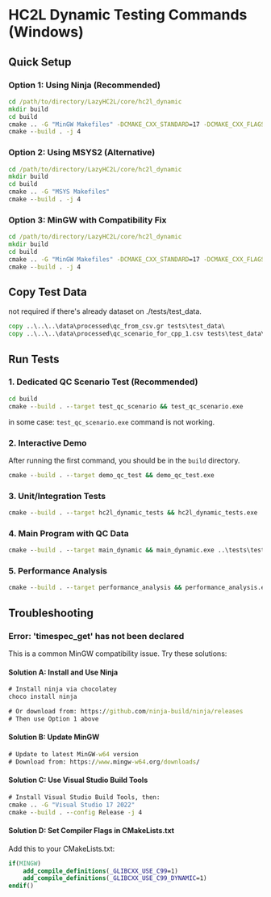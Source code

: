 # HC2L Dynamic Testing Commands (Windows)

## Quick Setup

### Option 1: Using Ninja (Recommended)
```cmd
cd /path/to/directory/LazyHC2L/core/hc2l_dynamic
mkdir build
cd build
cmake .. -G "MinGW Makefiles" -DCMAKE_CXX_STANDARD=17 -DCMAKE_CXX_FLAGS="-D_GLIBCXX_USE_C99=1 -D_GLIBCXX_USE_C99_DYNAMIC=1"
cmake --build . -j 4
```

### Option 2: Using MSYS2 (Alternative)
```cmd
cd /path/to/directory/LazyHC2L/core/hc2l_dynamic
mkdir build
cd build
cmake .. -G "MSYS Makefiles"
cmake --build . -j 4
```

### Option 3: MinGW with Compatibility Fix
```cmd
cd /path/to/directory/LazyHC2L/core/hc2l_dynamic
mkdir build
cd build
cmake .. -G "MinGW Makefiles" -DCMAKE_CXX_STANDARD=17 -DCMAKE_CXX_FLAGS="-D_GLIBCXX_USE_C99=1"
cmake --build . -j 4
```

## Copy Test Data 
not required if there's already dataset on ./tests/test_data.
```cmd
copy ..\..\..\data\processed\qc_from_csv.gr tests\test_data\
copy ..\..\..\data\processed\qc_scenario_for_cpp_1.csv tests\test_data\
```

## Run Tests

### 1. Dedicated QC Scenario Test (Recommended)
```cmd
cd build
cmake --build . --target test_qc_scenario && test_qc_scenario.exe
```

in some case: ``` test_qc_scenario.exe ``` command is not working. 


### 2. Interactive Demo
After running the first command, you should be in the ``` build ``` directory.
```cmd
cmake --build . --target demo_qc_test && demo_qc_test.exe
```

### 3. Unit/Integration Tests
```cmd
cmake --build . --target hc2l_dynamic_tests && hc2l_dynamic_tests.exe
```

### 4. Main Program with QC Data
```cmd
cmake --build . --target main_dynamic && main_dynamic.exe ..\tests\test_data\qc_from_csv.gr ..\tests\test_data\qc_scenario_for_cpp_1.csv
```

### 5. Performance Analysis
```cmd
cmake --build . --target performance_analysis && performance_analysis.exe
```

## Troubleshooting

### Error: 'timespec_get' has not been declared
This is a common MinGW compatibility issue. Try these solutions:

#### Solution A: Install and Use Ninja
```cmd
# Install ninja via chocolatey
choco install ninja

# Or download from: https://github.com/ninja-build/ninja/releases
# Then use Option 1 above
```

#### Solution B: Update MinGW
```cmd
# Update to latest MinGW-w64 version
# Download from: https://www.mingw-w64.org/downloads/
```

#### Solution C: Use Visual Studio Build Tools
```cmd
# Install Visual Studio Build Tools, then:
cmake .. -G "Visual Studio 17 2022"
cmake --build . --config Release -j 4
```

#### Solution D: Set Compiler Flags in CMakeLists.txt
Add this to your CMakeLists.txt:
```cmake
if(MINGW)
    add_compile_definitions(_GLIBCXX_USE_C99=1)
    add_compile_definitions(_GLIBCXX_USE_C99_DYNAMIC=1)
endif()
```


